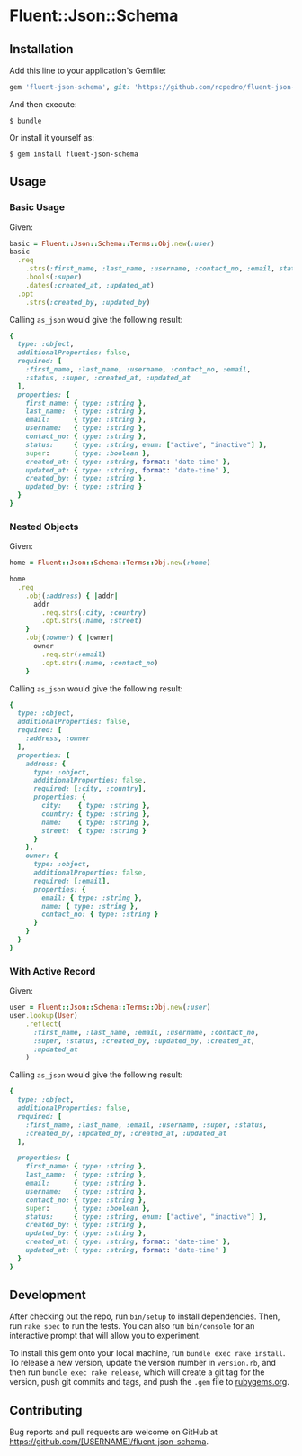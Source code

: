 # Fluent::Json::Schema

## Installation

Add this line to your application's Gemfile:

```ruby
gem 'fluent-json-schema', git: 'https://github.com/rcpedro/fluent-json-schema.git'
```

And then execute:

    $ bundle

Or install it yourself as:

    $ gem install fluent-json-schema

## Usage

### Basic Usage

Given:

```ruby
basic = Fluent::Json::Schema::Terms::Obj.new(:user)
basic
  .req
    .strs(:first_name, :last_name, :username, :contact_no, :email, status: { enum: ["active", "inactive"]})
    .bools(:super)
    .dates(:created_at, :updated_at)
  .opt
    .strs(:created_by, :updated_by)
```

Calling `as_json` would give the following result:

```ruby
{
  type: :object,
  additionalProperties: false,
  required: [
    :first_name, :last_name, :username, :contact_no, :email, 
    :status, :super, :created_at, :updated_at
  ],
  properties: {
    first_name: { type: :string },
    last_name:  { type: :string },
    email:      { type: :string },
    username:   { type: :string },
    contact_no: { type: :string },
    status:     { type: :string, enum: ["active", "inactive"] },
    super:      { type: :boolean },
    created_at: { type: :string, format: 'date-time' },
    updated_at: { type: :string, format: 'date-time' },
    created_by: { type: :string },
    updated_by: { type: :string }
  }
}
```

### Nested Objects

Given:

```ruby
home = Fluent::Json::Schema::Terms::Obj.new(:home)

home
  .req
    .obj(:address) { |addr|
      addr
        .req.strs(:city, :country)
        .opt.strs(:name, :street)
    }
    .obj(:owner) { |owner|
      owner
        .req.str(:email)
        .opt.strs(:name, :contact_no)
    }
```

Calling `as_json` would give the following result:

```ruby
{
  type: :object,
  additionalProperties: false,
  required: [
    :address, :owner
  ],
  properties: {
    address: {
      type: :object,
      additionalProperties: false,
      required: [:city, :country],
      properties: {
        city:    { type: :string },
        country: { type: :string },
        name:    { type: :string },
        street:  { type: :string }
      }
    },
    owner: {
      type: :object,
      additionalProperties: false,
      required: [:email],
      properties: {
        email: { type: :string },
        name: { type: :string },
        contact_no: { type: :string }
      }
    }
  }
}
```

### With Active Record

Given:

```ruby
user = Fluent::Json::Schema::Terms::Obj.new(:user)
user.lookup(User)
    .reflect(
      :first_name, :last_name, :email, :username, :contact_no,
      :super, :status, :created_by, :updated_by, :created_at,
      :updated_at
    )
```

Calling `as_json` would give the following result:

```ruby
{
  type: :object,
  additionalProperties: false,
  required: [
    :first_name, :last_name, :email, :username, :super, :status, 
    :created_by, :updated_by, :created_at, :updated_at
  ],

  properties: {
    first_name: { type: :string },
    last_name:  { type: :string },
    email:      { type: :string },
    username:   { type: :string },
    contact_no: { type: :string },
    super:      { type: :boolean },
    status:     { type: :string, enum: ["active", "inactive"] },
    created_by: { type: :string },
    updated_by: { type: :string },
    created_at: { type: :string, format: 'date-time' },
    updated_at: { type: :string, format: 'date-time' }
  }
}
```

## Development

After checking out the repo, run `bin/setup` to install dependencies. Then, run `rake spec` to run the tests. You can also run `bin/console` for an interactive prompt that will allow you to experiment.

To install this gem onto your local machine, run `bundle exec rake install`. To release a new version, update the version number in `version.rb`, and then run `bundle exec rake release`, which will create a git tag for the version, push git commits and tags, and push the `.gem` file to [rubygems.org](https://rubygems.org).

## Contributing

Bug reports and pull requests are welcome on GitHub at https://github.com/[USERNAME]/fluent-json-schema.

